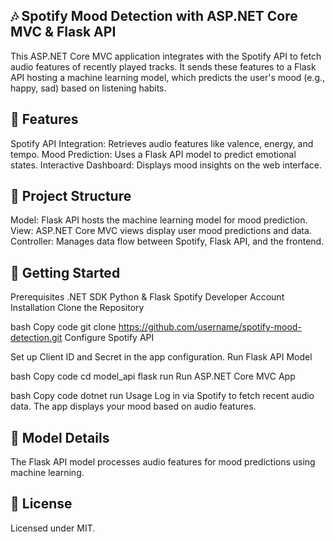 ## 🎶 Spotify Mood Detection with ASP.NET Core MVC & Flask API
This ASP.NET Core MVC application integrates with the Spotify API to fetch audio features of recently played tracks. It sends these features to a Flask API hosting a machine learning model, which predicts the user's mood (e.g., happy, sad) based on listening habits.

## 🔧 Features
Spotify API Integration: Retrieves audio features like valence, energy, and tempo.
Mood Prediction: Uses a Flask API model to predict emotional states.
Interactive Dashboard: Displays mood insights on the web interface.
## 📁 Project Structure
Model: Flask API hosts the machine learning model for mood prediction.
View: ASP.NET Core MVC views display user mood predictions and data.
Controller: Manages data flow between Spotify, Flask API, and the frontend.
## 🚀 Getting Started
Prerequisites
.NET SDK
Python & Flask
Spotify Developer Account
Installation
Clone the Repository

bash
Copy code
git clone https://github.com/username/spotify-mood-detection.git
Configure Spotify API

Set up Client ID and Secret in the app configuration.
Run Flask API Model

bash
Copy code
cd model_api
flask run
Run ASP.NET Core MVC App

bash
Copy code
dotnet run
Usage
Log in via Spotify to fetch recent audio data.
The app displays your mood based on audio features.
## 🤖 Model Details
The Flask API model processes audio features for mood predictions using machine learning.

## 📜 License
Licensed under MIT.
